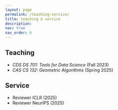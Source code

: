 ```yaml
---
layout: page
permalink: /teaching-service/
title: teaching & service
description: 
nav: true
nav_order: 6
---
```


## Teaching

- *CDS DS 701: Tools for Data Science* (Fall 2023)
- *CAS CS 132: Geometric Algorithms* (Spring 2025)

## Service

- Reviewer ICLR (2025)
- Reviewer NeurIPS (2025)